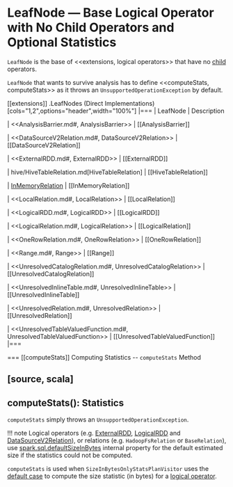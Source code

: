 # LeafNode &mdash; Base Logical Operator with No Child Operators and Optional Statistics

`LeafNode` is the base of <<extensions, logical operators>> that have no [child](../catalyst/TreeNode.md#children) operators.

`LeafNode` that wants to survive analysis has to define <<computeStats, computeStats>> as it throws an `UnsupportedOperationException` by default.

[[extensions]]
.LeafNodes (Direct Implementations)
[cols="1,2",options="header",width="100%"]
|===
| LeafNode
| Description

| <<AnalysisBarrier.md#, AnalysisBarrier>>
| [[AnalysisBarrier]]

| <<DataSourceV2Relation.md#, DataSourceV2Relation>>
| [[DataSourceV2Relation]]

| <<ExternalRDD.md#, ExternalRDD>>
| [[ExternalRDD]]

| hive/HiveTableRelation.md[HiveTableRelation]
| [[HiveTableRelation]]

| [InMemoryRelation](InMemoryRelation.md)
| [[InMemoryRelation]]

| <<LocalRelation.md#, LocalRelation>>
| [[LocalRelation]]

| <<LogicalRDD.md#, LogicalRDD>>
| [[LogicalRDD]]

| <<LogicalRelation.md#, LogicalRelation>>
| [[LogicalRelation]]

| <<OneRowRelation.md#, OneRowRelation>>
| [[OneRowRelation]]

| <<Range.md#, Range>>
| [[Range]]

| <<UnresolvedCatalogRelation.md#, UnresolvedCatalogRelation>>
| [[UnresolvedCatalogRelation]]

| <<UnresolvedInlineTable.md#, UnresolvedInlineTable>>
| [[UnresolvedInlineTable]]

| <<UnresolvedRelation.md#, UnresolvedRelation>>
| [[UnresolvedRelation]]

| <<UnresolvedTableValuedFunction.md#, UnresolvedTableValuedFunction>>
| [[UnresolvedTableValuedFunction]]
|===

=== [[computeStats]] Computing Statistics -- `computeStats` Method

[source, scala]
----
computeStats(): Statistics
----

`computeStats` simply throws an `UnsupportedOperationException`.

!!! note
    Logical operators (e.g. [ExternalRDD](ExternalRDD.md), [LogicalRDD](LogicalRDD.md) and [DataSourceV2Relation](DataSourceV2Relation.md)), or relations (e.g. `HadoopFsRelation` or `BaseRelation`), use [spark.sql.defaultSizeInBytes](../configuration-properties.md#spark.sql.defaultSizeInBytes) internal property for the default estimated size if the statistics could not be computed.

`computeStats` is used when `SizeInBytesOnlyStatsPlanVisitor` uses the [default case](SizeInBytesOnlyStatsPlanVisitor.md#default) to compute the size statistic (in bytes) for a [logical operator](LogicalPlan.md).
